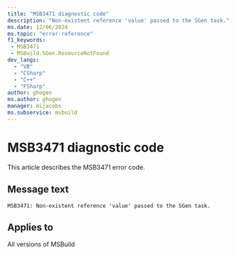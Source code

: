 ```yaml
---
title: "MSB3471 diagnostic code"
description: "Non-existent reference 'value' passed to the SGen task."
ms.date: 12/06/2024
ms.topic: "error-reference"
f1_keywords:
 - MSB3471
 - MSBuild.SGen.ResourceNotFound
dev_langs:
  - "VB"
  - "CSharp"
  - "C++"
  - "FSharp"
author: ghogen
ms.author: ghogen
manager: mijacobs
ms.subservice: msbuild
---
```


# MSB3471 diagnostic code

<!-- :::ErrorDefinitionDescription::: -->
<!-- :::editable-content name="introDescription"::: -->
This article describes the MSB3471 error code.
<!-- :::editable-content-end::: -->

## Message text

`MSB3471: Non-existent reference 'value' passed to the SGen task.`

<!-- :::editable-content name="postOutputDescription"::: -->
<!--
{StrBegin="MSB3471: "}
-->
<!-- :::editable-content-end::: -->
<!-- :::ErrorDefinitionDescription-end::: -->

## Applies to

All versions of MSBuild
